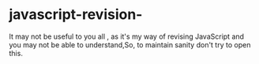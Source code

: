 # javascript-revision-
It may not be useful to you all , as it's my way of revising JavaScript and you may not be able to understand,So, to maintain sanity don't try to open this.
